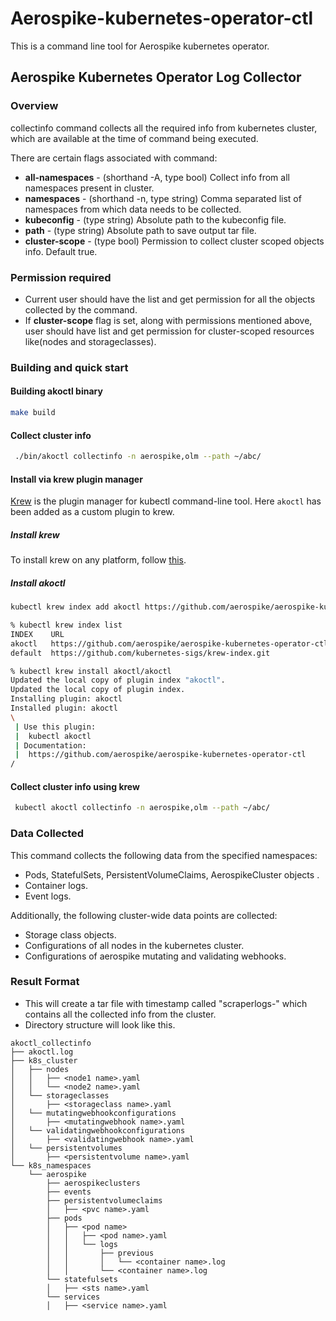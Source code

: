 # Aerospike-kubernetes-operator-ctl

This is a command line tool for Aerospike kubernetes operator.

## Aerospike Kubernetes Operator Log Collector

### Overview

collectinfo command collects all the required info from kubernetes cluster, which are available at the time of command being executed.

There are certain flags associated with command:
* **all-namespaces** - (shorthand -A, type bool) Collect info from all namespaces present in cluster.
* **namespaces** - (shorthand -n, type string) Comma separated list of namespaces from which data needs to be collected.
* **kubeconfig** - (type string) Absolute path to the kubeconfig file.
* **path** - (type string) Absolute path to save output tar file.
* **cluster-scope** - (type bool) Permission to collect cluster scoped objects info. Default true.

### Permission required
* Current user should have the list and get permission for all the objects collected by the command.
* If **cluster-scope** flag is set, along with permissions mentioned above, user should have list and get permission for cluster-scoped resources like(nodes and storageclasses).

### Building and quick start

#### Building akoctl binary
```sh
make build
```

#### Collect cluster info
```sh
 ./bin/akoctl collectinfo -n aerospike,olm --path ~/abc/
```

#### Install via krew plugin manager
[Krew](https://krew.sigs.k8s.io) is the plugin manager for kubectl command-line tool. Here `akoctl` has been added as a custom plugin to krew.

##### Install krew 
To install krew on any platform, follow [this](https://krew.sigs.k8s.io/docs/user-guide/setup/install/).
##### Install akoctl
```sh
kubectl krew index add akoctl https://github.com/aerospike/aerospike-kubernetes-operator-ctl.git

% kubectl krew index list
INDEX    URL
akoctl   https://github.com/aerospike/aerospike-kubernetes-operator-ctl.git
default  https://github.com/kubernetes-sigs/krew-index.git

% kubectl krew install akoctl/akoctl
Updated the local copy of plugin index "akoctl".
Updated the local copy of plugin index.
Installing plugin: akoctl
Installed plugin: akoctl
\
 | Use this plugin:
 | 	kubectl akoctl
 | Documentation:
 | 	https://github.com/aerospike/aerospike-kubernetes-operator-ctl
/

```

#### Collect cluster info using krew
```sh
 kubectl akoctl collectinfo -n aerospike,olm --path ~/abc/
```

### Data Collected

This command collects the following data from the specified namespaces:

* Pods, StatefulSets, PersistentVolumeClaims, AerospikeCluster objects .
* Container logs.
* Event logs.

Additionally, the following cluster-wide data points are collected:
* Storage class objects.
* Configurations of all nodes in the kubernetes cluster.
* Configurations of aerospike mutating and validating webhooks.

### Result Format

* This will create a tar file with timestamp called "scraperlogs-<time-stamp>" which contains all the collected info from the cluster.
* Directory structure will look like this.
```shell
akoctl_collectinfo
├── akoctl.log
├── k8s_cluster
│   ├── nodes
│   │   ├── <node1 name>.yaml
│   │   └── <node2 name>.yaml
│   └── storageclasses
│       ├── <storageclass name>.yaml
│   └── mutatingwebhookconfigurations
│       ├── <mutatingwebhook name>.yaml
│   └── validatingwebhookconfigurations
│       ├── <validatingwebhook name>.yaml
│   └── persistentvolumes
│       ├── <persistentvolume name>.yaml
└── k8s_namespaces
    └── aerospike
        ├── aerospikeclusters
        ├── events
        ├── persistentvolumeclaims
        │   ├── <pvc name>.yaml
        ├── pods
        │   ├── <pod name>
        │   │   ├── <pod name>.yaml
        │   │   └── logs
        │   │       ├── previous
        │   │       │   └── <container name>.log
        │   │       └── <container name>.log
        └── statefulsets
        │   ├── <sts name>.yaml
        └── services
        │   ├── <service name>.yaml

```